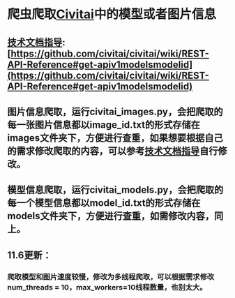 # 爬虫爬取[Civitai](https://civitai.com/)中的模型或者图片信息
## [技术文档指导](https://github.com/civitai/civitai/wiki/REST-API-Reference#get-apiv1modelsmodelid):[https://github.com/civitai/civitai/wiki/REST-API-Reference#get-apiv1modelsmodelid](https://github.com/civitai/civitai/wiki/REST-API-Reference#get-apiv1modelsmodelid)
## 图片信息爬取，运行civitai_images.py，会把爬取的每一张图片信息都以image_id.txt的形式存储在images文件夹下，方便进行查重，如果想要根据自己的需求修改爬取的内容，可以参考[技术文档指导](https://github.com/civitai/civitai/wiki/REST-API-Reference#get-apiv1modelsmodelid)自行修改。
## 模型信息爬取，运行civitai_models.py，会把爬取的每一个模型信息都以model_id.txt的形式存储在models文件夹下，方便进行查重，如需修改内容，同上。

## 11.6更新：
### 爬取模型和图片速度较慢，修改为多线程爬取，可以根据需求修改num_threads = 10，max_workers=10线程数量，也别太大。
